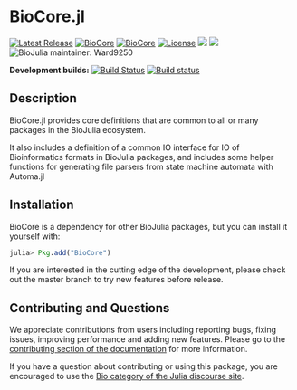 # BioCore.jl

[![Latest Release](https://img.shields.io/github/release/BioJulia/BioCore.jl.svg)](https://github.com/BioJulia/BioCore.jl/releases/latest)
[![BioCore](http://pkg.julialang.org/badges/BioCore_0.5.svg)](http://pkg.julialang.org/?pkg=BioCore)
[![BioCore](http://pkg.julialang.org/badges/BioCore_0.6.svg)](http://pkg.julialang.org/?pkg=BioCore)
[![License](https://img.shields.io/badge/license-MIT-green.svg)](https://github.com/BioJulia/BioCore.jl/blob/master/LICENSE)
[![](https://img.shields.io/badge/docs-stable-blue.svg)](https://biojulia.github.io/BioCore.jl/stable)
[![](https://img.shields.io/badge/docs-latest-blue.svg)](https://biojulia.github.io/BioCore.jl/latest)
![BioJulia maintainer: Ward9250](https://img.shields.io/badge/BioJulia%20Maintainer-Ward9250-orange.svg)

**Development builds:**
[![Build Status](https://travis-ci.org/BioJulia/BioCore.jl.svg?branch=master)](https://travis-ci.org/BioJulia/BioCore.jl)
[![Build status](https://ci.appveyor.com/api/projects/status/xl19qeob3gsgm8j7/branch/master?svg=true)](https://ci.appveyor.com/project/Ward9250/biocore-jl/branch/master)

## Description

BioCore.jl provides core definitions that are common to all or many packages
in the BioJulia ecosystem.

It also includes a definition of a common IO interface for IO of Bioinformatics
formats in BioJulia packages, and includes some helper functions for generating
file parsers from state machine automata with Automa.jl

## Installation
BioCore is a dependency for other BioJulia packages, but you can install it
yourself with:

```julia
julia> Pkg.add("BioCore")
```

If you are interested in the cutting edge of the development, please check out
the master branch to try new features before release.

## Contributing and Questions

We appreciate contributions from users including reporting bugs, fixing issues,
improving performance and adding new features.
Please go to the [contributing section of the documentation](biojulia.github.io/BioCore.jl/stable/contributing)
for more information.

If you have a question about
contributing or using this package, you are encouraged to use the
[Bio category of the Julia discourse
site](https://discourse.julialang.org/c/domain/bio).
